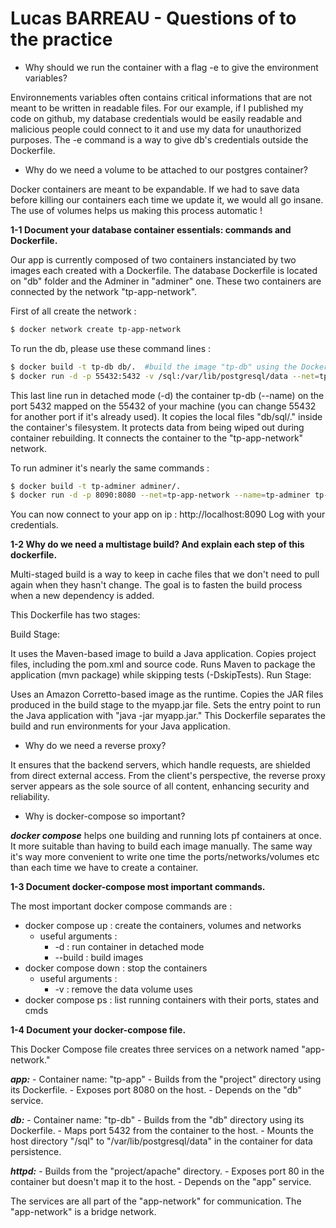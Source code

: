 # Lucas BARREAU - Questions of to the practice

- Why should we run the container with a flag -e to give the environment variables?

Environnements variables often contains critical informations that are not meant to be written in readable files.
For our example, if I published my code on github, my database credentials would be easily readable and malicious
people could connect to it and use my data for unauthorized purposes.
The -e command is a way to give db's credentials outside the Dockerfile.

- Why do we need a volume to be attached to our postgres container?

Docker containers are meant to be expandable. If we had to save data before killing our containers each time we update
it, we would all go insane. The use of volumes helps us making this process automatic !

**1-1 Document your database container essentials: commands and Dockerfile.**

Our app is currently composed of two containers instanciated by two images each created with a Dockerfile.
The database Dockerfile is located on "db" folder and the Adminer in "adminer" one. These two containers are
connected by the network "tp-app-network".

First of all create the network :
```bash
$ docker network create tp-app-network

```

To run the db, please use these command lines :
```bash
$ docker build -t tp-db db/.  #build the image "tp-db" using the Dockerfile located in db/.
$ docker run -d -p 55432:5432 -v /sql:/var/lib/postgresql/data --net=tp-app-network --name=tp-db tp-db 

```

This last line run in detached mode (-d) the container tp-db (--name) on the port 5432 mapped on the 55432 of your machine
(you can change 55432 for another port if it's already used). It copies the local files "db/sql/." inside the container's
filesystem. It protects data from being wiped out during container rebuilding. It connects the container to the 
"tp-app-network" network.

To run adminer it's nearly the same commands :
```bash
$ docker build -t tp-adminer adminer/.
$ docker run -d -p 8090:8080 --net=tp-app-network --name=tp-adminer tp-adminer

```


You can now connect to your app on ip : http://localhost:8090
Log with your credentials.

**1-2 Why do we need a multistage build? And explain each step of this dockerfile.**

Multi-staged build is a way to keep in cache files that we don't need to pull again when they hasn't change.
The goal is to fasten the build process when a new dependency is added.

This Dockerfile has two stages:

Build Stage:

It uses the Maven-based image to build a Java application.
Copies project files, including the pom.xml and source code.
Runs Maven to package the application (mvn package) while skipping tests (-DskipTests).
Run Stage:

Uses an Amazon Corretto-based image as the runtime.
Copies the JAR files produced in the build stage to the myapp.jar file.
Sets the entry point to run the Java application with "java -jar myapp.jar."
This Dockerfile separates the build and run environments for your Java application.

- Why do we need a reverse proxy?

It ensures that the backend servers, which handle requests, are shielded from direct 
external access. From the client's perspective, the reverse proxy server appears as 
the sole source of all content, enhancing security and reliability.

- Why is docker-compose so important?

***docker compose*** helps one building and running lots pf containers at once. It more
suitable than having to build each image manually. The same way it's way more convenient 
to write one time the ports/networks/volumes etc than each time we have to create a 
container.

**1-3 Document docker-compose most important commands.**

The most important docker compose commands are :
   - docker compose up : create the containers, volumes and networks
     - useful arguments :
       - -d : run container in detached mode
       - --build : build images
   - docker compose down : stop the containers
     - useful arguments :
       - -v : remove the data volume uses
   - docker compose ps : list running containers with their ports, states and cmds

**1-4 Document your docker-compose file.**

This Docker Compose file creates three services on a network named "app-network."

***app:***
    - Container name: "tp-app"
    - Builds from the "project" directory using its Dockerfile.
    - Exposes port 8080 on the host.
    - Depends on the "db" service.

***db:***
    - Container name: "tp-db"
    - Builds from the "db" directory using its Dockerfile.
    - Maps port 5432 from the container to the host.
    - Mounts the host directory "/sql" to "/var/lib/postgresql/data" in the container for data persistence.

***httpd:***
    - Builds from the "project/apache" directory.
    - Exposes port 80 in the container but doesn't map it to the host.
    - Depends on the "app" service.

The services are all part of the "app-network" for communication. The "app-network" is a bridge network.

